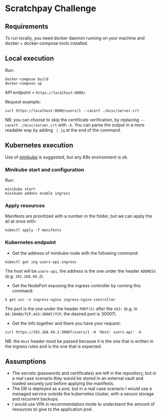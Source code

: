 # Scratchpay Challenge

## Requirements

To run locally, you need docker daemon running on your machine and docker + docker-compose tools installed.

## Local execution

Run:
```
docker-compose build
docker-compose up
```

API endpoint = `https://localhost:8080/`

Request example:
```
curl https://localhost:8080/users/1 --cacert ./misc/server.crt
```

NB: you can choose to skip the certificate verification, by replacing `--cacert ./misc/server.crt` with `-k`. You can parse the output in a more readable way by adding ` | jq` at the end of the command.

## Kubernetes execution

Use of [minikube](https://minikube.sigs.k8s.io/docs/) is suggested, but any K8s environment is ok.

### Minikube start and configuration

Run:
```
minikube start
minikube addons enable ingress
```

### Apply resources

Manifests are prioritized with a number in the folder, but we can apply the all at once with:
```
kubectl apply -f manifests
```

### Kubernetes endpoint

- Get the address of minikube node with the following command:
```
kubectl get ing users-api-ingress
```

The host will be `users-api`, the address is the one under the header `ADDRESS` (e.g. `192.168.49.2`).

- Get the NodePort exposing the ingress controller by running this command:
```
k get svc -n ingress-nginx ingress-nginx-controller
```

The port is the one under the header `PORT(S)` after the `443:` (e.g. in `80:30400/TCP,443:30007/TCP`, the desired port is 30007).

- Get the info together and there you have your request:
```
curl https://192.168.49.2:30007/users/1 -H 'Host: users-api' -k
```

NB: the `Host` header must be passed because it is the one that is written in the ingress rules and is the one that is expected.

## Assumptions

- The secrets (passwords and certificates) are left in the repository, but in a real case scenario they would be stored in an external vault and loaded securely just before applying the manifests.
- The DB is deployed as a pod, but in a real case scenario I would use a managed service outside the kubernetes cluster, with a secure storage and recurrent backups.
- I would use VPA in recommendation mode to understand the amount of resources to give to the application pod.
